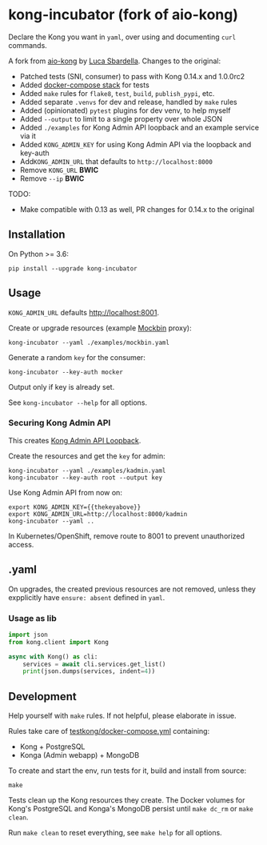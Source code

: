 # kong-incubator (fork of aio-kong)

Declare the Kong you want in `yaml`, over using and documenting `curl` commands.

A fork from [aio-kong](https://github.com/lendingblock/aio-kong)
by [Luca Sbardella](https://github.com/lsbardel). Changes to the original:

  - Patched tests (SNI, consumer) to pass with Kong 0.14.x and 1.0.0rc2
  - Added [docker-compose stack](https://github.com/asyrjasalo/kongpose) for tests
  - Added `make` rules for `flake8`, `test`, `build`, `publish_pypi`, etc.
  - Added separate `.venvs`  for dev and release, handled by `make` rules
  - Added (opinionated) `pytest` plugins for dev venv, to help myself
  - Added `--output` to limit to a single property over whole JSON
  - Added `./examples` for Kong Admin API loopback and an example service via it
  - Added `KONG_ADMIN_KEY` for using Kong Admin API via the loopback and key-auth
  - Add`KONG_ADMIN_URL` that defaults to `http://localhost:8000`
  - Remove `KONG_URL` **BWIC**
  - Remove `--ip` **BWIC**

TODO:
  - Make compatible with 0.13 as well, PR changes for 0.14.x to the original


## Installation

On Python >= 3.6:

    pip install --upgrade kong-incubator

## Usage

`KONG_ADMIN_URL` defaults [http://localhost:8001](http://localhost:8001).

Create or upgrade resources (example [Mockbin](http://mockbin.org/) proxy):

    kong-incubator --yaml ./examples/mockbin.yaml

Generate a random `key` for the consumer:

    kong-incubator --key-auth mocker

Output only if key is already set.

See `kong-incubator --help` for all options.

### Securing Kong Admin API

This creates [Kong Admin API Loopback](https://docs.konghq.com/0.14.x/secure-admin-api/#kong-api-loopback).

Create the resources and get the `key` for admin:

    kong-incubator --yaml ./examples/kadmin.yaml
    kong-incubator --key-auth root --output key

Use Kong Admin API from now on:

    export KONG_ADMIN_KEY={{thekeyabove}}
    export KONG_ADMIN_URL=http://localhost:8000/kadmin
    kong-incubator --yaml ..

In Kubernetes/OpenShift, remove route to 8001 to prevent unauthorized access.

## .yaml

On upgrades, the created previous resources are not removed,
unless they expplicitly have `ensure: absent` defined in `yaml`.

### Usage as lib

```python
import json
from kong.client import Kong

async with Kong() as cli:
    services = await cli.services.get_list()
    print(json.dumps(services, indent=4))
```

## Development

Help yourself with `make` rules. If not helpful, please elaborate in issue.

Rules take care of [testkong/docker-compose.yml](https://github.com/asyrjasalo/kongpose/blob/master/docker-compose.yml) containing:
- Kong + PostgreSQL
- Konga (Admin webapp) + MongoDB

To create and start the env, run tests for it, build and install from source:

    make

Tests clean up the Kong resources they create. The Docker volumes for Kong's
PostgreSQL and Konga's MongoDB persist until `make dc_rm` or `make clean`.

Run `make clean` to reset everything, see `make help` for all options.
